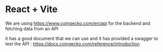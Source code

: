 # React + Vite

We are using https://www.coingecko.com/en/api for the backend and fetching data from an API


it has a good document that we can use and it has provided a swagger to test the API : https://docs.coingecko.com/reference/introduction
